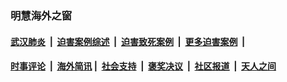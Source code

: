 
### 明慧海外之窗

####  [武汉肺炎](indexes/365.md?t=06262001) &nbsp;|&nbsp;  [迫害案例综述](indexes/328.md?t=06262001) &nbsp;|&nbsp; [迫害致死案例](indexes/277.md?t=06262001)  &nbsp;|&nbsp; [更多迫害案例](indexes/81.md?t=06262001)  &nbsp;|&nbsp; 
####  [时事评论](indexes/19.md?t=06262001) &nbsp;|&nbsp; [海外简讯](indexes/245.md?t=06262001)&nbsp;|&nbsp;  [社会支持](indexes/140.md?t=06262001) &nbsp;|&nbsp; [褒奖决议](indexes/282.md?t=06262001) &nbsp;|&nbsp; [社区报道](indexes/91.md?t=06262001)  &nbsp;|&nbsp; [天人之间](indexes/78.md?t=06262001) 

